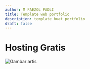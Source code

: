```yaml
---
author: M FAEZOL PADLI
title: Template web portfolio
description: template buat portfolio
draft: false
---
```



# Hosting Gratis

![Gambar artis](./artist.jpg)

